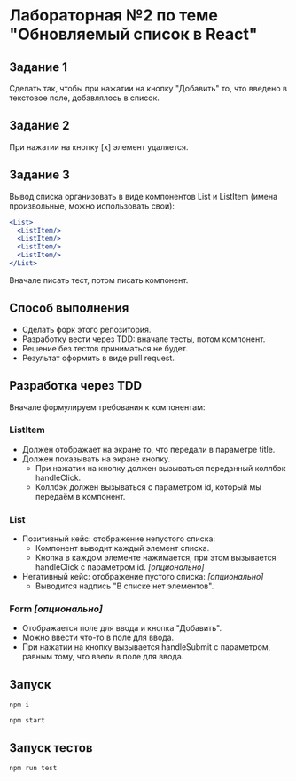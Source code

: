 # Лабораторная №2 по теме "Обновляемый список в React"

## Задание 1
Сделать так, чтобы при нажатии на кнопку "Добавить" то, что введено в текстовое поле, добавлялось в список.

## Задание 2
При нажатии на кнопку [x] элемент удаляется.

## Задание 3
Вывод списка организовать в виде компонентов List и ListItem (имена произвольные, можно использовать свои):
```jsx
<List>
  <ListItem/>
  <ListItem/>
  <ListItem/>
  <ListItem/>
</List>
```
Вначале писать тест, потом писать компонент.

## Способ выполнения
* Сделать форк этого репозитория. 
* Разработку вести через TDD: вначале тесты, потом компонент.
* Решение без тестов приниматься не будет.
* Результат оформить в виде pull request.

## Разработка через TDD
Вначале формулируем требования к компонентам:

### ListItem
* Должен отображает на экране то, что передали в параметре title.
* Должен показывать на экране кнопку.
    * При нажатии на кнопку должен вызываться переданный коллбэк handleClick.
    * Коллбэк должен вызываться с параметром id, который мы передаём в компонент.

### List
* Позитивный кейс: отображение непустого списка:
    * Компонент выводит каждый элемент списка.
    * Кнопка в каждом элементе нажимается, при этом вызывается handleClick с параметром id. _[опционально]_
* Негативный кейс: отображение пустого списка: _[опционально]_
    * Выводится надпись "В списке нет элементов".

### Form _[опционально]_
* Отображается поле для ввода и кнопка "Добавить".
* Можно ввести что-то в поле для ввода.
* При нажатии на кнопку вызывается handleSubmit с параметром,
  равным тому, что ввели в поле для ввода.

## Запуск
```
npm i
```

```
npm start
```

## Запуск тестов
```npm run test```
